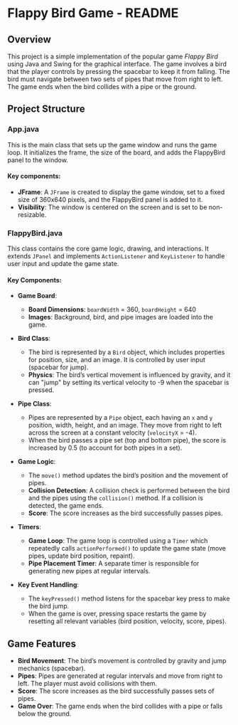 # Flappy Bird Game - README

## Overview

This project is a simple implementation of the popular game *Flappy Bird* using Java and Swing for the graphical interface. The game involves a bird that the player controls by pressing the spacebar to keep it from falling. The bird must navigate between two sets of pipes that move from right to left. The game ends when the bird collides with a pipe or the ground.

## Project Structure

### App.java
This is the main class that sets up the game window and runs the game loop. It initializes the frame, the size of the board, and adds the FlappyBird panel to the window.

#### Key components:
- **JFrame**: A `JFrame` is created to display the game window, set to a fixed size of 360x640 pixels, and the FlappyBird panel is added to it.
- **Visibility**: The window is centered on the screen and is set to be non-resizable.

### FlappyBird.java
This class contains the core game logic, drawing, and interactions. It extends `JPanel` and implements `ActionListener` and `KeyListener` to handle user input and update the game state.

#### Key Components:
- **Game Board**:
  - **Board Dimensions**: `boardWidth` = 360, `boardHeight` = 640
  - **Images**: Background, bird, and pipe images are loaded into the game.
  
- **Bird Class**:
  - The bird is represented by a `Bird` object, which includes properties for position, size, and an image. It is controlled by user input (spacebar for jump).
  - **Physics**: The bird’s vertical movement is influenced by gravity, and it can "jump" by setting its vertical velocity to -9 when the spacebar is pressed.

- **Pipe Class**:
  - Pipes are represented by a `Pipe` object, each having an `x` and `y` position, width, height, and an image. They move from right to left across the screen at a constant velocity (`velocityX` = -4).
  - When the bird passes a pipe set (top and bottom pipe), the score is increased by 0.5 (to account for both pipes in a set).

- **Game Logic**:
  - The `move()` method updates the bird’s position and the movement of pipes.
  - **Collision Detection**: A collision check is performed between the bird and the pipes using the `collision()` method. If a collision is detected, the game ends.
  - **Score**: The score increases as the bird successfully passes pipes.

- **Timers**:
  - **Game Loop**: The game loop is controlled using a `Timer` which repeatedly calls `actionPerformed()` to update the game state (move pipes, update bird position, repaint).
  - **Pipe Placement Timer**: A separate timer is responsible for generating new pipes at regular intervals.

- **Key Event Handling**:
  - The `keyPressed()` method listens for the spacebar key press to make the bird jump.
  - When the game is over, pressing space restarts the game by resetting all relevant variables (bird position, velocity, score, pipes).

## Game Features

- **Bird Movement**: The bird’s movement is controlled by gravity and jump mechanics (spacebar).
- **Pipes**: Pipes are generated at regular intervals and move from right to left. The player must avoid collisions with them.
- **Score**: The score increases as the bird successfully passes sets of pipes.
- **Game Over**: The game ends when the bird collides with a pipe or falls below the ground.
